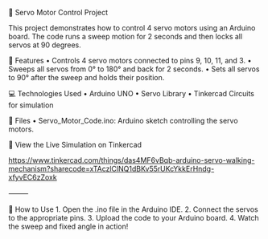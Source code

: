 🚀 Servo Motor Control Project

This project demonstrates how to control 4 servo motors using an Arduino board. The code runs a sweep motion for 2 seconds and then locks all servos at 90 degrees.

🔧 Features
	•	Controls 4 servo motors connected to pins 9, 10, 11, and 3.
	•	Sweeps all servos from 0° to 180° and back for 2 seconds.
	•	Sets all servos to 90° after the sweep and holds their position.

💻 Technologies Used
	•	Arduino UNO
	•	Servo Library
	•	Tinkercad Circuits for simulation

📁 Files
	•	Servo_Motor_Code.ino: Arduino sketch controlling the servo motors.

🔗 View the Live Simulation on Tinkercad

https://www.tinkercad.com/things/das4MF6vBqb-arduino-servo-walking-mechanism?sharecode=xTAczlClNQ1dBKv55rUKcYkkErHndg-xfyvEC6zZoxk


⸻

📝 How to Use
	1.	Open the .ino file in the Arduino IDE.
	2.	Connect the servos to the appropriate pins.
	3.	Upload the code to your Arduino board.
	4.	Watch the sweep and fixed angle in action!
